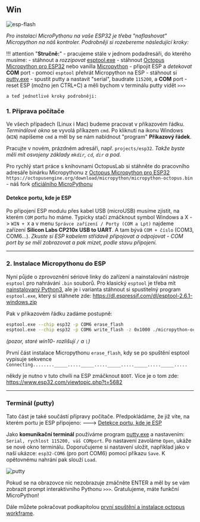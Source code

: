 ## Win

![esp-flash](https://www.octopuslab.cz/wp-content/uploads/2020/10/esp-flash-2020a.png)

*Pro instalaci MicroPythonu na vaše ESP32 je třeba "naflashovat" Micropython na náš kontroler. Podrobněji si rozebereme následující kroky:* 

!!! attention "**Stručně:**"
    - pracujeme stále v jednom podadresáři, do kterého musíme:
    - stáhnout a *rozzipovat* [esptool.exe](https://dl.espressif.com/dl/esptool-2.6.1-windows.zip)
    - stáhnout [Octopus Micropython pro ESP32](https://octopusengine.org/download/micropython/micropython-octopus.bin) nebo vanilla [Micropython](http://micropython.org/download/esp32/)
    - připojit ESP a *detekovat* **COM** port
    - pomocí `esptool` přehrát Micropython na ESP
    - stáhnout si [putty.exe](https://www.chiark.greenend.org.uk/~sgtatham/putty/latest.html)
    - spustit putty a nastavit "serial", baudrate `115200`, a **COM** port
    - reset ESP (možno jen CTRL+C) a měli bychom v terminálu putty vidět `>>>`
    
    a teď jednotlivé kroky podrobněji:


### 1. Příprava počítače

Ve všech případech (Linux i Mac) budeme pracovat v příkazovém řádku. *Terminálové okno* se vyvolá příkazem `cmd`.
Po kliknutí na ikonu Windows (`WIN`) napíšeme `cmd` a měl by se nám nabídnout "program" **Příkazový řádek**.

Pracujte v novém, prázdném adresáři, např. `projects/esp32`. *Takže byste měli mít osvojeny základy `mkdir`, `cd`, `dir` a pod.*

Pro rychlý start práce s knihovnami OctopusLab si stáhněte do pracovního adresáře binárku Micropythonu z [Octopus Micropython pro ESP32](https://octopusengine.org/download/micropython/micropython-octopus.bin) `https://octopusengine.org/download/micropython/micropython-octopus.bin` - náš fork [oficiálního MicroPythonu](https://micropython.org/download/esp32/)


#### Detekce portu, kde je ESP

Po připojení ESP modulu přes kabel USB (microUSB) musíme zjistit, na kterém `COM` portu ho máme. Typicky stačí zmáčknout symbol Windows a X -> `WIN + X` a v menu `Správce zařízení / Porty (COM a Lpt)` najdeme zařízení **Silicon Labs  CP210x USB to UART**. A tam bývá `COM + číslo` (COM3, COM6...). *Zkuste si ESP kabelem střídavě připojovat a odpojovat - COM port by se měl zobrazovat a pak mizet, podle stavu připojení.*

---

### 2. Instalace Micropythonu do ESP

Nyní půjde o zprovoznění sériové linky do zařízení a nainstalování nástroje `esptool` pro nahrávání `.bin` souborů. 
Pro klasický `esptool` je třeba mít [nainstalovaný Python3](https://naucse.python.cz/lessons/beginners/install/), ale je i varianta stáhnout si spustitelný program `esptool.exe`,  který si stáhnete zde: https://dl.espressif.com/dl/esptool-2.6.1-windows.zip

Pak v příkazovém řádku zadáme postupně:

```bash
esptool.exe --chip esp32 -p COM6 erase_flash 
esptool.exe --chip esp32 -p COM6 write_flash -z 0x1000 ./micropython-octopus.bin
```
*(pozor, staré win10- rozlišují `/` a  `\`)*


První část instalace Micropythonu `erase_flash`, kdy se po spuštění esptool vypisuje sekvence 
`Connecting........_____....._____....._____....._____....._____.....`

někdy je nutno v tuto chvíli na ESP zmáčknout `BOOT`. Více je o tom zde: https://www.esp32.com/viewtopic.php?t=5682

---

### Terminál (putty)

Tato část je také součástí přípravy počítače. Předpokládáme, že již víte, na kterém portu je ESP připojeno:
🡒 [Detekce portu, kde je ESP](/install_win/#detekce-portu-kde-je-esp)

Jako **komunikační terminál** používáme program [putty.exe](https://www.chiark.greenend.org.uk/~sgtatham/putty/latest.html) a nastavením: `Serial, rychlost 115200, váš COMport`. Po nastavení zavoláme `Open`, ukáže se nové okno terminálu. Doporučujeme si nastavení uložit, například jako v naší ukázce: `esp32-COM6` (pro port COM6) pomocí příkazu `Save`. K opětovnému nahrání pak slouží `Load`.

![putty](https://www.octopuslab.cz/wp-content/uploads/2019/11/putty1.png)

Pokud se na obrazovce nic nezobrazuje zmáčněte <kdb>ENTER</kdb> a měl by se vám zobrazit prompt interaktivního Pythonu `>>>`. Gratulujeme, máte funkční MicroPython!

Dále můžete pokračovat podkapitolou [první spuštění a instalace octopus workframe](/install/#3-prvni-spusteni-a-instalace-workframe-octopus).
